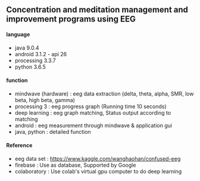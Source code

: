 ## Concentration and meditation management and improvement programs using EEG

#### language
* java 9.0.4
* android 3.1.2 - api 26
* processing 3.3.7
* python 3.6.5

#### function
* mindwave (hardware) : eeg data extraction (delta, theta, alpha, SMR, low beta, high beta, gamma)
* processing 3 : eeg progress graph (Running time 10 seconds)
* deep learning : eeg graph matching, Status output according to matching
* android : eeg measurement through mindwave & application gui
* java, python : detailed function

#### Reference
* eeg data set : https://www.kaggle.com/wanghaohan/confused-eeg
* firebase : Use as database, Supported by Google
* colaboratory : Use colab's virtual gpu computer to do deep learning
